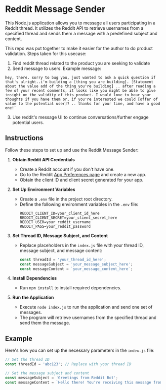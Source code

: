 # Reddit Message Sender

This Node.js application allows you to message all users participating in a Reddit thread. It utilizes the Reddit API to retrieve usernames from a specified thread and sends them a message with a predefined subject and content.

This repo was put together to make it easier for the author to do product validation. Steps taken for this usecase:
1. Find reddit thread related to the product you are seeking to validate
2. Send message to users. Example message:

```
hey, there. sorry to bug you, just wanted to ask a quick question if that's alright..i'm building a [thing you are building]. [Statement about the value add of the thing you're building] .. after reading a few of your recent comments, it looks like you might be able to give insight on the validity of this product. I would love to hear your thoughts if you have them or, if you're interested we could [offer of value to the potential user]? .. thanks for your time, and have a good one!`
```
3. Use reddit's message UI to continue conversations/further engage potential users.

## Instructions

Follow these steps to set up and use the Reddit Message Sender:

1. **Obtain Reddit API Credentials**
   - Create a Reddit account if you don't have one.
   - Go to the Reddit [App Preferences page](https://www.reddit.com/prefs/apps) and create a new app.
   - Obtain the client ID and client secret generated for your app.

2. **Set Up Environment Variables**
   - Create a `.env` file in the project root directory.
   - Define the following environment variables in the `.env` file:
     ```plaintext
     REDDIT_CLIENT_ID=your_client_id_here
     REDDIT_CLIENT_SECRET=your_client_secret_here
     REDDIT_USER=your_reddit_username
     REDDIT_PASS=your_reddit_password
     ```

3. **Set Thread ID, Message Subject, and Content**
   - Replace placeholders in the `index.js` file with your thread ID, message subject, and message content:
     ```javascript
     const threadId = 'your_thread_id_here';
     const messageSubject = 'your_message_subject_here';
     const messageContent = `your_message_content_here`;
     ```

4. **Install Dependencies**
   - Run `npm install` to install required dependencies.

5. **Run the Application**
   - Execute `node index.js` to run the application and send one set of messages.
   - The program will retrieve usernames from the specified thread and send them the message.

## Example

Here's how you can set up the necessary parameters in the `index.js` file:

```javascript
// Set the thread ID
const threadId = 'abc123'; // Replace with your thread ID

// Set the message subject and content
const messageSubject = 'Greetings from Reddit Bot';
const messageContent = `Hello there! You're receiving this message from our Reddit bot.`;
